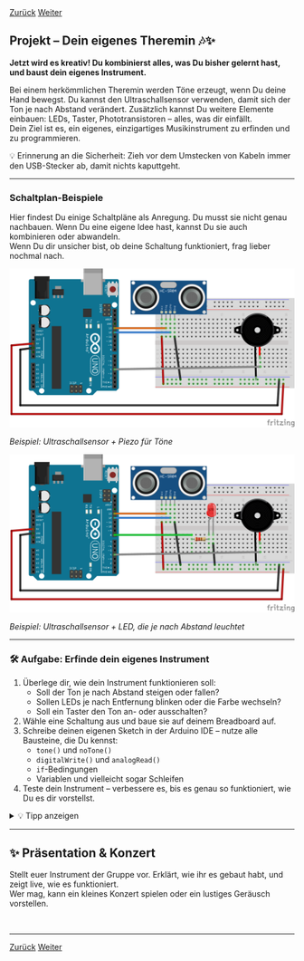 <link rel="stylesheet" href="assets/css/custom.css?v=2">

<div class="nav-container">
  <a href="Sensoren2" class="button">Zurück</a>
  <a href="Abschluss" class="button">Weiter</a>
</div>

## Projekt – Dein eigenes Theremin 🎶✨

**Jetzt wird es kreativ! Du kombinierst alles, was Du bisher gelernt hast, und baust dein eigenes Instrument.**

Bei einem herkömmlichen Theremin werden Töne erzeugt, wenn Du deine Hand bewegst. Du kannst den Ultraschallsensor verwenden, damit sich der Ton je nach Abstand verändert. Zusätzlich kannst Du weitere Elemente einbauen: LEDs, Taster, Phototransistoren – alles, was dir einfällt.  
Dein Ziel ist es, ein eigenes, einzigartiges Musikinstrument zu erfinden und zu programmieren.

<div class="merkbox">
💡 Erinnerung an die Sicherheit: Zieh vor dem Umstecken von Kabeln immer den USB-Stecker ab, damit nichts kaputtgeht.
</div>

---

### Schaltplan-Beispiele

Hier findest Du einige Schaltpläne als Anregung. Du musst sie nicht genau nachbauen. Wenn Du eine eigene Idee hast, kannst Du sie auch kombinieren oder abwandeln.  
Wenn Du dir unsicher bist, ob deine Schaltung funktioniert, frag lieber nochmal nach.

<div class="schaltplan-box">
  <img src="img/Schaltung_theremin_v2.png" alt="Theremin-Grundschaltung">
  <p><em>Beispiel: Ultraschallsensor + Piezo für Töne</em></p>
</div>

<div class="schaltplan-box">
  <img src="img/Schaltung_t3_v2.png" alt="Theremin mit LED">
  <p><em>Beispiel: Ultraschallsensor + LED, die je nach Abstand leuchtet</em></p>
</div>

<!-- Optional weitere Beispiele:
<div class="schaltplan-box">
  <img src="img/Schaltung_theremin_button.jpg" alt="Theremin mit Taster">
  <p><em>Beispiel: Zusätzlich ein Taster zum Umschalten</em></p>
</div>

<div class="schaltplan-box">
  <img src="img/Schaltung_theremin_phototransistor.jpg" alt="Theremin mit Phototransistor">
  <p><em>Beispiel: Phototransistor für ein weiteres Steuersignal</em></p>
</div>
-->

---

<div class="aufgabe">
<h3>🛠️ Aufgabe: Erfinde dein eigenes Instrument</h3>
<ol>
  <li>Überlege dir, wie dein Instrument funktionieren soll:
    <ul>
      <li>Soll der Ton je nach Abstand steigen oder fallen?</li>
      <li>Sollen LEDs je nach Entfernung blinken oder die Farbe wechseln?</li>
      <li>Soll ein Taster den Ton an- oder ausschalten?</li>
    </ul>
  </li>
  <li>Wähle eine Schaltung aus und baue sie auf deinem Breadboard auf.</li>
  <li>Schreibe deinen eigenen Sketch in der Arduino IDE – nutze alle Bausteine, die Du kennst:
    <ul>
      <li><code>tone()</code> und <code>noTone()</code></li>
      <li><code>digitalWrite()</code> und <code>analogRead()</code></li>
      <li><code>if</code>-Bedingungen</li>
      <li>Variablen und vielleicht sogar Schleifen</li>
    </ul>
  </li>
  <li>Teste dein Instrument – verbessere es, bis es genau so funktioniert, wie Du es dir vorstellst.</li>
</ol>
</div>

<details>
<summary>💡 Tipp anzeigen</summary>
<p>
Falls Du nicht weißt, wo Du anfangen sollst: Starte mit dem Code aus dem letzten Kapitel.  
Teste erst nur den Ton. Wenn das funktioniert, füge Schritt für Schritt LEDs oder andere Sensoren hinzu.
</p>
</details>

---

## ✨ Präsentation & Konzert

Stellt euer Instrument der Gruppe vor. Erklärt, wie ihr es gebaut habt, und zeigt live, wie es funktioniert.  
Wer mag, kann ein kleines Konzert spielen oder ein lustiges Geräusch vorstellen.

<p class="spacing-1">&nbsp;</p>

---

<div class="nav-container">
  <a href="Sensoren2" class="button">Zurück</a>
  <a href="Abschluss" class="button">Weiter</a>
</div>
